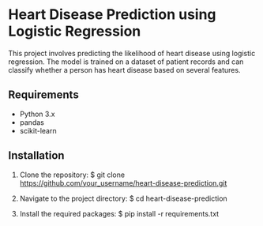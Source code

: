 # Heart Disease Prediction using Logistic Regression

This project involves predicting the likelihood of heart disease using logistic regression. The model is trained on a dataset of patient records and can classify whether a person has heart disease based on several features.

## Requirements

- Python 3.x
- pandas
- scikit-learn

## Installation

1. Clone the repository:
    $ git clone https://github.com/your_username/heart-disease-prediction.git

2. Navigate to the project directory:
    $ cd heart-disease-prediction

3. Install the required packages:
    $ pip install -r requirements.txt
